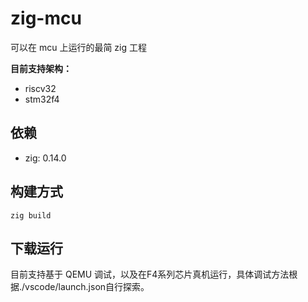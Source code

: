 # zig-mcu

可以在 mcu 上运行的最简 zig 工程

**目前支持架构：**

- riscv32
- stm32f4

## 依赖

- zig: 0.14.0

## 构建方式

```
zig build
```

## 下载运行

目前支持基于 QEMU 调试，以及在F4系列芯片真机运行，具体调试方法根据./vscode/launch.json自行探索。
